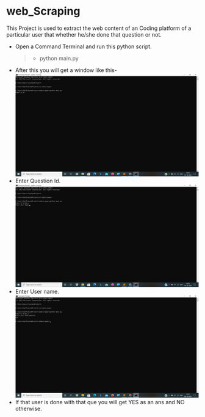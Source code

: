 # web_Scraping
This Project is used to extract the web content of an Coding platform of a particular user that whether he/she done that question or not.</br>
* Open a Command Terminal and run this python script.</br>
  > * python main.py
* After this you will get a window like this-
![image of command prompt](cmd_1.png)
* Enter Question Id.</br>
![image of command prompt](cmd_2.png)
* Enter User name.</br>
![image of command prompt](cmd_3.png)
* If that user is done with that que you will get YES as an ans and NO otherwise.

